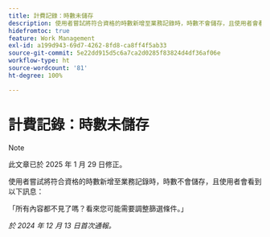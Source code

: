 ```yaml
---
title: 計費記錄：時數未儲存
description: 使用者嘗試將符合資格的時數新增至業務記錄時，時數不會儲存，且使用者會看到一則訊息。
hidefromtoc: true
feature: Work Management
exl-id: a199d943-69d7-4262-8fd8-ca8ff4f5ab33
source-git-commit: 5e22dd915d5c6a7ca2d0285f83824d4df36af06e
workflow-type: ht
source-wordcount: '81'
ht-degree: 100%

---
```


# 計費記錄：時數未儲存

>[!NOTE]
>
>此文章已於 2025 年 1 月 29 日修正。

使用者嘗試將符合資格的時數新增至業務記錄時，時數不會儲存，且使用者會看到以下訊息：

「所有內容都不見了嗎？看來您可能需要調整篩選條件。」

_於 2024 年 12 月 13 日首次通報。_
